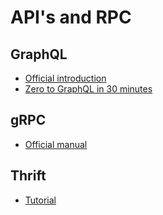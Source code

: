 # API's and RPC

## GraphQL
- [Official introduction](http://graphql.org/learn/)
- [Zero to GraphQL in 30 minutes](https://www.youtube.com/watch?v=UBGzsb2UkeY)

## gRPC
- [Official manual](https://grpc.io/docs/)

## Thrift
- [Tutorial](https://thrift.apache.org/tutorial/)
